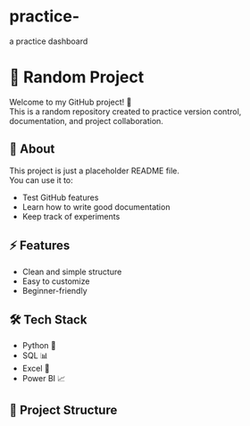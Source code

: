 # practice-
a practice dashboard
# 🚀 Random Project

Welcome to my GitHub project! 🎉  
This is a random repository created to practice version control, documentation, and project collaboration.

## 📌 About
This project is just a placeholder README file.  
You can use it to:
- Test GitHub features
- Learn how to write good documentation
- Keep track of experiments

## ⚡ Features
- Clean and simple structure
- Easy to customize
- Beginner-friendly

## 🛠️ Tech Stack
- Python 🐍  
- SQL 📊  
- Excel 📑  
- Power BI 📈  

## 📂 Project Structure
